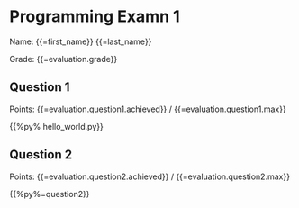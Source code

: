 # Programming Examn 1

Name: {{=first_name}} {{=last_name}}

Grade: {{=evaluation.grade}}

## Question 1

Points: {{=evaluation.question1.achieved}} / {{=evaluation.question1.max}}

{{%py% hello_world.py}}

## Question 2

Points: {{=evaluation.question2.achieved}} / {{=evaluation.question2.max}}

{{%py%=question2}}
